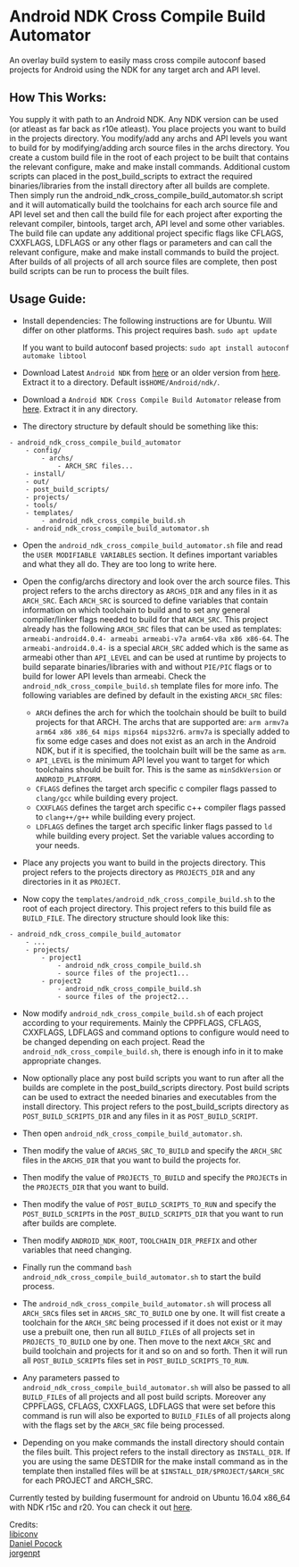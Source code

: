 # Android NDK Cross Compile Build Automator

An overlay build system to easily mass cross compile autoconf based projects for Android using the NDK for any target arch and API level. 



## How This Works:

You supply it with path to an Android NDK. Any NDK version can be used (or atleast as far back as r10e atleast). You place projects you want to build in the projects directory. You modify/add any archs and API levels you want to build for by modifying/adding arch source files in the archs directory. You create a custom build file in the root of each project to be built that contains the relevant configure, make and make install commands. Additional custom scripts can placed in the post_build_scripts to extract the required binaries/libraries from the install directory after all builds are complete.
Then simply run the android_ndk_cross_compile_build_automator.sh script and it will automatically build the toolchains for each arch source file and API level set and then call the build file for each project after exporting the relevant compiler, bintools, target arch, API level and some other variables. The build file can update any additional project specific flags like CFLAGS, CXXFLAGS, LDFLAGS or any other flags or parameters and can call the relevant configure, make and make install commands to build the project. After builds of all projects of all arch source files are complete, then post build scripts can be run to process the built files.


## Usage Guide:

- Install dependencies:
	The following instructions are for Ubuntu. Will differ on other platforms. This project requires bash.
	`sudo apt update`
	
	If you want to build autoconf based projects:
	`sudo apt install autoconf automake libtool`
	

- Download Latest `Android NDK` from [here](https://developer.android.com/ndk/downloads) or an older version from [here](https://developer.android.com/ndk/downloads/older_releases). Extract it to a directory. Default is`$HOME/Android/ndk/`.


- Download a `Android NDK Cross Compile Build Automator` release from [here](https://github.com/agnostic-apollo/Android-NDK-Cross-Compile-Build-Automator/releases). Extract it in any directory.


- The directory structure by default should be something like this:
```
- android_ndk_cross_compile_build_automator
	- config/
		- archs/
			- ARCH_SRC files...
	- install/
	- out/
	- post_build_scripts/
	- projects/
	- tools/
	- templates/
		- android_ndk_cross_compile_build.sh
	- android_ndk_cross_compile_build_automator.sh
```

- Open the `android_ndk_cross_compile_build_automator.sh` file and read the `USER MODIFIABLE VARIABLES` section. It defines important variables and what they all do. They are too long to write here.


- Open the config/archs directory and look over the arch source files. This project refers to the archs directory as `ARCHS_DIR` and any files in it as `ARCH_SRC`. Each `ARCH_SRC` is sourced to define variables that contain information on which toolchain to build and to set any general compiler/linker flags needed to build for that `ARCH_SRC`. This project already has the following `ARCH_SRC` files that can be used as templates: `armeabi-android4.0.4- armeabi armeabi-v7a arm64-v8a x86 x86-64`. The `armeabi-android4.0.4-` is a special `ARCH_SRC` added which is the same as armeabi other than `API_LEVEL` and can be used at runtime by projects to build separate binaries/libraries with and without `PIE/PIC` flags or to build for lower API levels than armeabi. Check the `android_ndk_cross_compile_build.sh` template files for more info. 
The following variables are defined by default in the existing `ARCH_SRC` files:
	- `ARCH` defines the arch for which the toolchain should be built to build projects for that ARCH. The archs that are supported are: `arm armv7a arm64 x86 x86_64 mips mips64 mips32r6`. `armv7a` is specially added to fix some edge cases and does not exist as an arch in the Android NDK, but if it is specified, the toolchain built will be the same as `arm`.
	- `API_LEVEL` is the minimum API level you want to target for which toolchains should be built for. This is the same as `minSdkVersion` or `ANDROID_PLATFORM`.
	- `CFLAGS` defines the target arch specific c compiler flags passed to `clang/gcc` while building every project.
	- `CXXFLAGS` defines the target arch specific c++ compiler flags passed to `clang++/g++` while building every project.
	- `LDFLAGS` defines the target arch specific linker flags passed to `ld` while building every project.
Set the variable values according to your needs.


- Place any projects you want to build in the projects directory. This project refers to the projects directory as `PROJECTS_DIR` and any directories in it as `PROJECT`.


- Now copy the `templates/android_ndk_cross_compile_build.sh` to the root of each project directory. This project refers to this build file as `BUILD_FILE`. The directory structure should look like this:
```
- android_ndk_cross_compile_build_automator
	- ...
	- projects/
		- project1
			- android_ndk_cross_compile_build.sh
			- source files of the project1...
		- project2
			- android_ndk_cross_compile_build.sh
			- source files of the project2...
```


- Now modify `android_ndk_cross_compile_build.sh` of each project according to your requirements. Mainly the CPPFLAGS, CFLAGS, CXXFLAGS, LDFLAGS and command options to configure would need to be changed depending on each project. Read the `android_ndk_cross_compile_build.sh`, there is enough info in it to make appropriate changes.


- Now optionally place any post build scripts you want to run after all the builds are complete in the post_build_scripts directory. Post build scripts can be used to extract the needed binaries and executables from the install directory. This project refers to the post_build_scripts directory as `POST_BUILD_SCRIPTS_DIR` and any files in it as `POST_BUILD_SCRIPT`.


- Then open `android_ndk_cross_compile_build_automator.sh`.


- Then modify the value of `ARCHS_SRC_TO_BUILD` and specify the `ARCH_SRC` files in the `ARCHS_DIR` that you want to build the projects for.


- Then modify the value of `PROJECTS_TO_BUILD` and specify the `PROJECT`s in the `PROJECTS_DIR` that you want to build.


- Then modify the value of `POST_BUILD_SCRIPTS_TO_RUN` and specify the `POST_BUILD_SCRIPT`s in the `POST_BUILD_SCRIPTS_DIR` that you want to run after builds are complete.


- Then modify `ANDROID_NDK_ROOT`, `TOOLCHAIN_DIR_PREFIX` and other variables that need changing.


- Finally run the command `bash android_ndk_cross_compile_build_automator.sh` to start the build process.


- The `android_ndk_cross_compile_build_automator.sh` will process all `ARCH_SRC`s files set in `ARCHS_SRC_TO_BUILD` one by one. It will fist create a toolchain for the `ARCH_SRC` being processed if it does not exist or it may use a prebuilt one, then run all `BUILD_FILE`s of all projects set in `PROJECTS_TO_BUILD` one by one. Then move to the next `ARCH_SRC` and build toolchain and projects for it and so on and so forth. Then it will run all `POST_BUILD_SCRIPT`s files set in `POST_BUILD_SCRIPTS_TO_RUN`.


- Any parameters passed to `android_ndk_cross_compile_build_automator.sh` will also be passed to all `BUILD_FILE`s of all projects and all post build scripts. Moreover any CPPFLAGS, CFLAGS, CXXFLAGS, LDFLAGS that were set before this command is run will also be exported to `BUILD_FILE`s of all projects along with the flags set by the `ARCH_SRC` file being processed.


- Depending on you make commands the install directory should contain the files built. This project refers to the install directory as `INSTALL_DIR`. If you are using the same DESTDIR for the make install command as in the template then installed files will be at `$INSTALL_DIR/$PROJECT/$ARCH_SRC` for each PROJECT and ARCH_SRC.


Currently tested by building fusermount for android on Ubuntu 16.04 x86_64 with NDK r15c and r20. You can check it out [here](https://github.com/agnostic-apollo/fuse).

Credits:  
[libiconv](https://github.com/palmerc/libiconv)  
[Daniel Pocock](https://danielpocock.com/building-existing-autotools-c-projects-on-android)  
[jorgenpt](https://gist.github.com/jorgenpt/1961404)  

